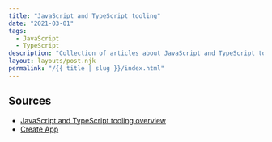 ```yaml
---
title: "JavaScript and TypeScript tooling"
date: "2021-03-01"
tags:
  - JavaScript
  - TypeScript
description: "Collection of articles about JavaScript and TypeScript tooling"
layout: layouts/post.njk
permalink: "/{{ title | slug }}/index.html"
---
```


## Sources

* [JavaScript and TypeScript tooling overview](https://tooling.js.org)
* [Create App](https://createapp.dev)
